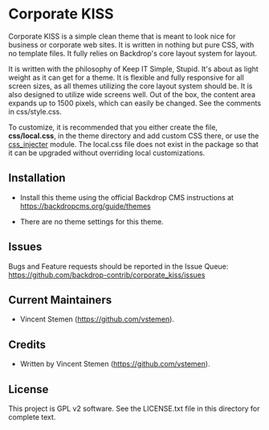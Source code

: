 Corporate KISS
==============

Corporate KISS is a simple clean theme that is meant to look nice for business
or corporate web sites.  It is written in nothing but pure CSS, with no
template files.  It fully relies on Backdrop's core layout system for layout.

It is written with the philosophy of Keep IT Simple, Stupid.  It's about as
light weight as it can get for a theme.  It is flexible and fully responsive
for all screen sizes, as all themes utilizing the core layout system should be.
It is also designed to utilize wide screens well.  Out of the box, the content
area expands up to 1500 pixels, which can easily be changed.  See the comments
in css/style.css.

To customize, it is recommended that you either create the file, 
**css/local.css**, in the theme directory and add custom CSS there, or use the
[css_injecter](https://backdropcms.org/project/css_injector) module.  The 
local.css file does not exist in the package so that it can be upgraded without
overriding local customizations.

Installation
------------

- Install this theme using the official Backdrop CMS instructions at
  https://backdropcms.org/guide/themes

- There are no theme settings for this theme.

Issues
------

Bugs and Feature requests should be reported in the Issue Queue:
https://github.com/backdrop-contrib/corporate_kiss/issues

Current Maintainers
-------------------

- Vincent Stemen (https://github.com/vstemen).

Credits
-------

- Written by Vincent Stemen (https://github.com/vstemen).

License
-------

This project is GPL v2 software. See the LICENSE.txt file in this directory for
complete text.

